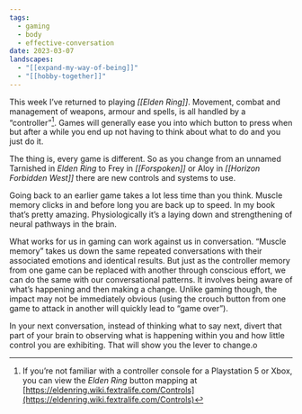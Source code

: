 ```yaml
---
tags:
  - gaming
  - body
  - effective-conversation
date: 2023-03-07
landscapes:
  - "[[expand-my-way-of-being]]"
  - "[[hobby-together]]"
---
```

This week I’ve returned to playing _[[Elden Ring]]_. Movement, combat and management of weapons, armour and spells, is all handled by a “controller”[^1]. Games will generally ease you into which button to press when but after a while you end up not having to think about what to do and you just do it.

The thing is, every game is different. So as you change from an unnamed Tarnished in _Elden Ring_ to Frey in _[[Forspoken]]_ or Aloy in _[[Horizon Forbidden West]]_ there are new controls and systems to use. 

Going back to an earlier game takes a lot less time than you think. Muscle memory clicks in and before long you are back up to speed. In my book that’s pretty amazing. Physiologically it’s a laying down and strengthening of neural pathways in the brain.

What works for us in gaming can work against us in conversation. “Muscle memory” takes us down the same repeated conversations with their associated emotions and identical results. But just as the controller memory from one game can be replaced with another through conscious effort, we can do the same with our conversational patterns. It involves being aware of what’s happening and then making a change. Unlike gaming though, the impact may not be immediately obvious (using the crouch button from one game to attack in another will quickly lead to “game over”).

In your next conversation, instead of thinking what to say next, divert that part of your brain to observing what is happening within you and how little control you are exhibiting. That will show you the lever to change.o

[^1]:	If you’re not familiar with a controller console for a Playstation 5 or Xbox, you can view the _Elden Ring_ button mapping at [https://eldenring.wiki.fextralife.com/Controls](https://eldenring.wiki.fextralife.com/Controls)